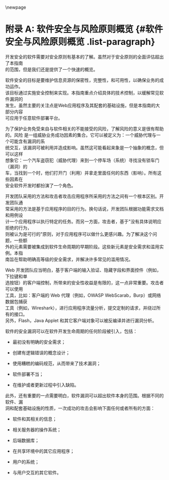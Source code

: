 \newpage
# 附录 A: 软件安全与风险原则概览 {#软件安全与风险原则概览 .list-paragraph}

开发安全的软件需要对安全原则有基本的了解。虽然对于安全原则的全面评估超出了本指南  
的范围，但是我们还是提供了一个快速的概览。

软件安全的目标是要维护信息资源的保密性，完整性，和可用性，以确保业务的成功运作。  
该目标通过实施安全控制来实现。本指南重点介绍具体的技术控制，以缓解常见软件漏洞的  
发生。虽然主要的关注点是Web应用程序及其配套的基础设施，但是本指南的大部分内容  
可应用于任意软件部署平台。

为了保护业务免受来自与软件相关的不能接受的风险，了解风险的意义是很有帮助的。风险
是一组威胁业务成功因素的集合。它可以被定义为：一个威胁代理与一个可能含有漏洞的系  
统交互，该漏洞可被利用并造成影响。虽然这可能看起来象是一个抽象的概念，但可以这样  
想象它：一个汽车盗窃犯（威胁代理）来到一个停车场（系统）寻找没有锁车门（漏洞）的  
车，当找到一个时，他们打开门（利用）并拿走里面任何的东西（影响）。所有这些因素在  
安全软件开发时都扮演了一个角色。

开发团队采用的方法和攻击者攻击应用程序所采用的方法之间有一个根本区别。开发团队通  
常采用的方法是基于应用程序的目的行为。换句话说，开发团队根据功能需求文档和用例设  
计一个应用程序以执行特定的任务。而另一方面，攻击者，基于"没有具体说明应拒绝的行为，  
则被认为是可行的"原则，对于应用程序可以做什么更感兴趣。为了解决这个问题，一些额  
外的元素需要被集成到软件生命周期的早期阶段。这些新元素是安全需求和滥用实例。本指  
南旨在帮助明确高等级的安全需求，并解决许多常见的滥用情况。

Web 开发团队应当明白，基于客户端的输入验证、隐藏字段和界面控件（例如，下拉键和单  
选按钮）的客户端控制，所带来的安全性收益是有限的，这一点非常重要。攻击者可以使用  
工具，比如：客户端的 Web 代理（例如，OWASP WebScarab，Burp）或网络数据包捕获  
工具（例如，Wireshark），进行应用程序流量分析，提交定制的请求，并绕过所有的接口。  
另外，Flash，Java Applet 和其它客户端对象可以被反编译并进行漏洞分析。

软件的安全漏洞可以在软件开发生命周期的任何阶段被引入，包括：

-   最初没有明确的安全需求；

-   创建有逻辑错误的概念设计；

-   使用糟糕的编码规范，从而带来了技术漏洞；

-   软件部署不当；

-   在维护或者更新过程中引入缺陷。

此外，还有重要的一点需要明白，软件漏洞可以超出软件本身的范围。根据不同的软件、漏  
洞和配套基础设施的性质，一次成功的攻击会影响下面任何或者所有的方面：

-   软件和其相关的信息；

-   相关服务器的操作系统；

-   后端数据库；

-   在共享环境中的其它应用程序；

-   用户的系统；

-   与用户交互的其它软件。
